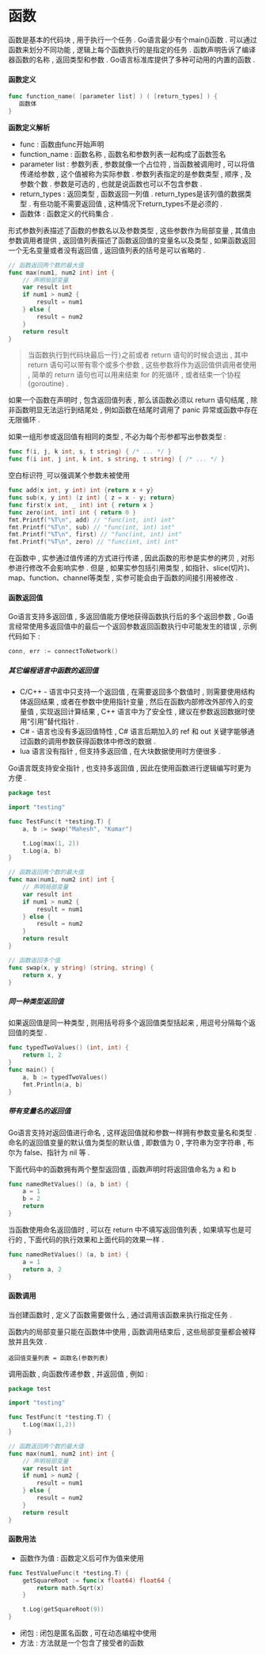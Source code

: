 # 函数

函数是基本的代码块 , 用于执行一个任务 . Go语言最少有个main\(\)函数 . 可以通过函数来划分不同功能 , 逻辑上每个函数执行的是指定的任务 . 函数声明告诉了编译器函数的名称 , 返回类型和参数 . Go语言标准库提供了多种可动用的内置的函数 .

#### 函数定义

```go
func function_name( [parameter list] ) ( [return_types] ) {
   函数体
}
```

**函数定义解析**

* func : 函数由func开始声明
* function\_name : 函数名称 , 函数名和参数列表一起构成了函数签名
* parameter list : 参数列表 , 参数就像一个占位符 , 当函数被调用时 , 可以将值传递给参数 , 这个值被称为实际参数 . 参数列表指定的是参数类型 , 顺序 , 及参数个数 . 参数是可选的 , 也就是说函数也可以不包含参数 . 
* return\_types : 返回类型 , 函数返回一列值 . return\_types是该列值的数据类型 . 有些功能不需要返回值 , 这种情况下return\_types不是必须的 . 
* 函数体 : 函数定义的代码集合 . 

形式参数列表描述了函数的参数名以及参数类型 , 这些参数作为局部变量 , 其值由参数调用者提供 , 返回值列表描述了函数返回值的变量名以及类型 , 如果函数返回一个无名变量或者没有返回值 , 返回值列表的括号是可以省略的 .

```go
// 函数返回两个数的最大值
func max(num1, num2 int) int {
    // 声明局部变量
    var result int
    if num1 > num2 {
        result = num1
    } else {
        result = num2
    }
    return result
}
```

> 当函数执行到代码块最后一行`}`之前或者 return 语句的时候会退出 , 其中 return 语句可以带有零个或多个参数 , 这些参数将作为返回值供调用者使用 , 简单的 return 语句也可以用来结束 for 的死循环 , 或者结束一个协程\(goroutine\) .

如果一个函数在声明时 , 包含返回值列表 , 那么该函数必须以 return 语句结尾 , 除非函数明显无法运行到结尾处 , 例如函数在结尾时调用了 panic 异常或函数中存在无限循环 .

如果一组形参或返回值有相同的类型 , 不必为每个形参都写出参数类型 :

```go
func f(i, j, k int, s, t string) { /* ... */ }
func f(i int, j int, k int, s string, t string) { /* ... */ }
```

空白标识符`_`可以强调某个参数未被使用

```go
func add(x int, y int) int {return x + y}
func sub(x, y int) (z int) { z = x - y; return}
func first(x int, _ int) int { return x }
func zero(int, int) int { return 0 }
fmt.Printf("%T\n", add) // "func(int, int) int"
fmt.Printf("%T\n", sub) // "func(int, int) int"
fmt.Printf("%T\n", first) // "func(int, int) int"
fmt.Printf("%T\n", zero) // "func(int, int) int"
```

在函数中 , 实参通过值传递的方式进行传递 , 因此函数的形参是实参的拷贝 , 对形参进行修改不会影响实参 . 但是 , 如果实参包括引用类型 , 如指针、slice\(切片\)、map、function、channel等类型 , 实参可能会由于函数的间接引用被修改 .

#### 函数返回值

Go语言支持多返回值 , 多返回值能方便地获得函数执行后的多个返回参数 , Go语言经常使用多返回值中的最后一个返回参数返回函数执行中可能发生的错误 , 示例代码如下 :

```go
conn, err := connectToNetwork()
```

##### 其它编程语言中函数的返回值

* C/C++ - 语言中只支持一个返回值 , 在需要返回多个数值时 , 则需要使用结构体返回结果 , 或者在参数中使用指针变量 , 然后在函数内部修改外部传入的变量值 , 实现返回计算结果 , C++ 语言中为了安全性 , 建议在参数返回数据时使用“引用”替代指针 . 
* C\# - 语言也没有多返回值特性 , C\# 语言后期加入的 ref 和 out 关键字能够通过函数的调用参数获得函数体中修改的数据 . 
* lua 语言没有指针 , 但支持多返回值 , 在大块数据使用时方便很多 . 

Go语言既支持安全指针 , 也支持多返回值 , 因此在使用函数进行逻辑编写时更为方便 .

```go
package test

import "testing"

func TestFunc(t *testing.T) {
    a, b := swap("Mahesh", "Kumar")

    t.Log(max(1, 2))
    t.Log(a, b)
}

// 函数返回两个数的最大值
func max(num1, num2 int) int {
    // 声明局部变量
    var result int
    if num1 > num2 {
        result = num1
    } else {
        result = num2
    }
    return result
}

// 函数返回多个值
func swap(x, y string) (string, string) {
    return x, y
}
```

##### 同一种类型返回值

如果返回值是同一种类型 , 则用括号将多个返回值类型括起来 , 用逗号分隔每个返回值的类型 .

```go
func typedTwoValues() (int, int) {
    return 1, 2
}
func main() {
    a, b := typedTwoValues()
    fmt.Println(a, b)
}
```

##### 带有变量名的返回值

Go语言支持对返回值进行命名 , 这样返回值就和参数一样拥有参数变量名和类型 . 命名的返回值变量的默认值为类型的默认值 , 即数值为 0 , 字符串为空字符串 , 布尔为 false、指针为 nil 等 .

下面代码中的函数拥有两个整型返回值 , 函数声明时将返回值命名为 a 和 b

```go
func namedRetValues() (a, b int) {
    a = 1
    b = 2
    return
}
```

当函数使用命名返回值时 , 可以在 return 中不填写返回值列表 , 如果填写也是可行的 , 下面代码的执行效果和上面代码的效果一样 .

```go
func namedRetValues() (a, b int) {
    a = 1
    return a, 2
}
```

#### 函数调用

当创建函数时 , 定义了函数需要做什么 , 通过调用该函数来执行指定任务 .

函数内的局部变量只能在函数体中使用 , 函数调用结束后 , 这些局部变量都会被释放并且失效 .

```
返回值变量列表 = 函数名(参数列表)
```

调用函数 , 向函数传递参数 , 并返回值 , 例如 :

```go
package test

import "testing"

func TestFunc(t *testing.T) {
    t.Log(max(1,2))
}

// 函数返回两个数的最大值
func max(num1, num2 int) int {
    // 声明局部变量
    var result int
    if num1 > num2 {
        result = num1
    } else {
        result = num2
    }
    return result
}
```

#### 函数用法

* 函数作为值 : 函数定义后可作为值来使用

```go
func TestValueFunc(t *testing.T) {
    getSquareRoot := func(x float64) float64 {
        return math.Sqrt(x)
    }

    t.Log(getSquareRoot(9))
}
```

* 闭包 : 闭包是匿名函数 , 可在动态编程中使用
* 方法 : 方法就是一个包含了接受者的函数

```

```



